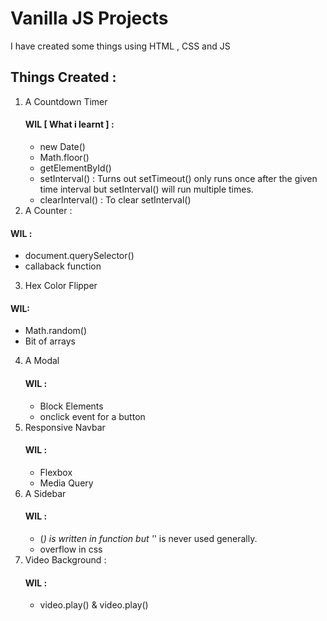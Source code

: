 # Vanilla JS Projects 

I have created some things using HTML , CSS and JS

## Things Created : 

1. A Countdown Timer 
   #### WIL [ What i learnt ] : 	
	* new Date() 
	* Math.floor() 
	* getElementById()
	* setInterval() : Turns out setTimeout() only runs once after the given time interval but setInterval() will run multiple times.
	* clearInterval()  : To clear setInterval() 
2. A Counter : 
  #### WIL :
   * document.querySelector()
   * callaback function  
3. Hex Color Flipper 
  #### WIL: 
   * Math.random()
   * Bit of arrays
4. A Modal 
   #### WIL : 
	* Block Elements 
	* onclick event for a button
5. Responsive Navbar 
   #### WIL :
	* Flexbox
	* Media Query	
6. A Sidebar 
   #### WIL :
	* (_) is written in function but '_' is never used generally. 
	* overflow in css
7. Video Background :
   #### WIL :
	* video.play() & video.play()
